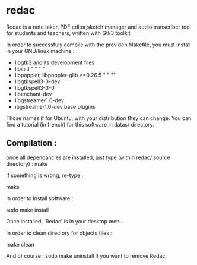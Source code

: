 # redac

Redac is a note taker, PDF editor,sketch manager and audio transcriber tool for students and teachers, written with Gtk3 toolkit

In order to successfuly compile with the providen Makefile, you must install in your GNU/linux machine :

- libgtk3 and its development files
- libinitl "      "      "      "
- libpoppler, libpoppler-glib >=0.26.5 "   " "" 
- libgtkspell3-3-dev
- libgtkspell3-3-0
- libenchant-dev
- libgstreamer1.0-dev
- ibgstreamer1.0-dev base plugins

Those names if for Ubuntu, with your distribution they can change.
You can find a tutorial (in french) for this software in datas/ directory.

Compilation :
-------------
once all dependancies are installed, just type (within redac/ source directory) :
make

if something is wrong, re-type :

make


In order to install software :

sudo make install

Once installed, 'Redac' is in your desktop menu.

In order to clean directory for objects files :

make clean

And of course :
sudo make uninstall 
if you want to remove Redac.
